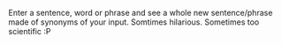 Enter a sentence, word or phrase and see a whole new sentence/phrase made of synonyms of your input. Somtimes hilarious. Sometimes too scientific :P
